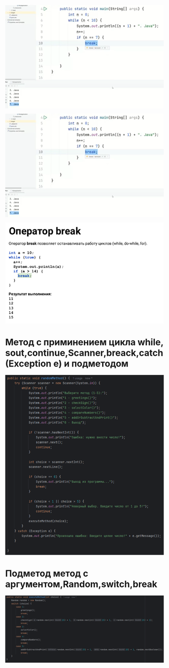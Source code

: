 ![](https://github.com/Extertom/Notebook_my/blob/5384cfc4efa113f3a2116c4c73dc2f45788653a9/images/while.png)

![](https://github.com/Extertom/Notebook_my/blob/fe8cf58ed14629326a1fff9199d8cc63e3951605/images/while.png)

![](https://github.com/Extertom/Notebook_my/blob/b2b3d1a2ce226bff424f0f8406b097b738791769/images/break.png)

# Метод с приминением цикла while, sout,continue,Scanner,breack,catch(Exception e) и подметодом
![](https://github.com/Extertom/Notebook_my/blob/10b033fec04cf8d51b0ead75f2947b9c2d2d6258/images/%D0%BC%D0%B5%D1%82%D0%BE%D0%B4%20%D1%81%20%D0%BF%D1%80%D0%B8%D0%BC%D0%B8%D0%BD%D0%B5%D0%BD%D0%B8%D0%B5%D0%BC%20%D1%86%D0%B8%D0%BA%D0%BB%D0%B0%20while%2C%20sout%2Ccontinue%2CScanner%2Cbreack%2Ccatch(Exception%20e).png)
# Подметод метод с аргументом,Random,switch,break
![](https://github.com/Extertom/Notebook_my/blob/10b033fec04cf8d51b0ead75f2947b9c2d2d6258/images/%D0%BC%D0%B5%D1%82%D0%BE%D0%B4%20%D1%81%20%D0%B0%D1%80%D0%B3%D1%83%D0%BC%D0%B5%D0%BD%D1%82%D0%BE%D0%BC%2CRandom%2Cswitch%2Cbreak.png)



